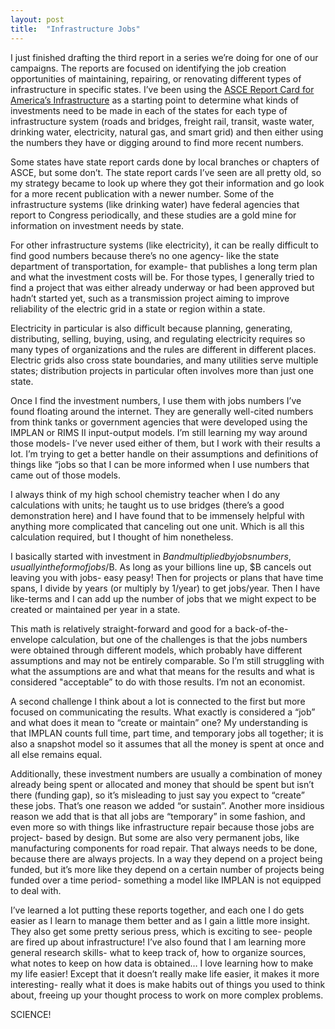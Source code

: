 ```yaml
---
layout: post
title:  "Infrastructure Jobs"
---
```


I just finished drafting the third report in a series we’re doing for one of our campaigns. The reports are focused on identifying the job creation opportunities of maintaining, repairing, or renovating different types of infrastructure in specific states. I’ve been using the [ASCE Report Card for America’s Infrastructure](http://www.infrastructurereportcard.org/) as a starting point to determine what kinds of investments need to be made in each of the states for each type of infrastructure system (roads and bridges, freight rail, transit, waste water, drinking water, electricity, natural gas, and smart grid) and then either using the numbers they have or digging around to find more recent numbers.

Some states have state report cards done by local branches or chapters of ASCE, but some don’t. The state report cards I’ve seen are all pretty old, so my strategy became to look up where they got their information and go look for a more recent publication with a newer number. Some of the infrastructure systems (like drinking water) have federal agencies that report to Congress periodically, and these studies are a gold mine for information on investment needs by state.

For other infrastructure systems (like electricity), it can be really difficult to find good numbers because there’s no one agency- like the state department of transportation, for example- that publishes a long term plan and what the investment costs will be. For those types, I generally tried to find a project that was either already underway or had been approved but hadn’t started yet, such as a transmission project aiming to improve reliability of the electric grid in a state or region within a state.

Electricity in particular is also difficult because planning, generating, distributing, selling, buying, using, and regulating electricity requires so many types of organizations and the rules are different in different places. Electric grids also cross state boundaries, and many utilities serve multiple states; distribution projects in particular often involves more than just one state.

Once I find the investment numbers, I use them with jobs numbers I’ve found floating around the internet. They are generally well-cited numbers from think tanks or government agencies that were developed using the IMPLAN or RIMS II input-output models. I’m still learning my way around those models- I’ve never used either of them, but I work with their results a lot. I’m trying to get a better handle on their assumptions and definitions of things like “jobs so that I can be more informed when I use numbers that came out of those models.

I always think of my high school chemistry teacher when I do any calculations with units; he taught us to use bridges (there’s a good demonstration here) and I have found that to be immensely helpful with anything more complicated that canceling out one unit. Which is all this calculation required, but I thought of him nonetheless.

I basically started with investment in $B and multiplied by jobs numbers, usually in the form of jobs/$B. As long as your billions line up, $B cancels out leaving you with jobs- easy peasy! Then for projects or plans that have time spans, I divide by years (or multiply by 1/year) to get jobs/year. Then I have like-terms and I can add up the number of jobs that we might expect to be created or maintained per year in a state.

This math is relatively straight-forward and good for a back-of-the-envelope calculation, but one of the challenges is that the jobs numbers were obtained through different models, which probably have different assumptions and may not be entirely comparable. So I’m still struggling with what the assumptions are and what that means for the results and what is considered "acceptable” to do with those results. I’m not an economist.

A second challenge I think about a lot is connected to the first but more focused on communicating the results. What exactly is considered a “job” and what does it mean to “create or maintain” one? My understanding is that IMPLAN counts full time, part time, and temporary jobs all together; it is also a snapshot model so it assumes that all the money is spent at once and all else remains equal.

Additionally, these investment numbers are usually a combination of money already being spent or allocated and money that should be spent but isn’t there (funding gap), so it’s misleading to just say you expect to “create” these jobs. That’s one reason we added “or sustain”. Another more insidious reason we add that is that all jobs are “temporary” in some fashion, and even more so with things like infrastructure repair because those jobs are project- based by design. But some are also very permanent jobs, like manufacturing components for road repair. That always needs to be done, because there are always projects. In a way they depend on a project being funded, but it’s more like they depend on a certain number of projects being funded over a time period- something a model like IMPLAN is not equipped to deal with.

I’ve learned a lot putting these reports together, and each one I do gets easier as I learn to manage them better and as I gain a little more insight. They also get some pretty serious press, which is exciting to see- people are fired up about infrastructure! I’ve also found that I am learning more general research skills- what to keep track of, how to organize sources, what notes to keep on how data is obtained… I love learning how to make my life easier! Except that it doesn’t really make life easier, it makes it more interesting- really what it does is make habits out of things you used to think about, freeing up your thought process to work on more complex problems.

SCIENCE!

